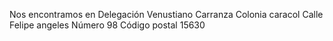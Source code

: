 
Nos encontramos en 
Delegación Venustiano Carranza 
Colonia caracol 
Calle Felipe angeles 
Número 98 
Código postal 15630 
